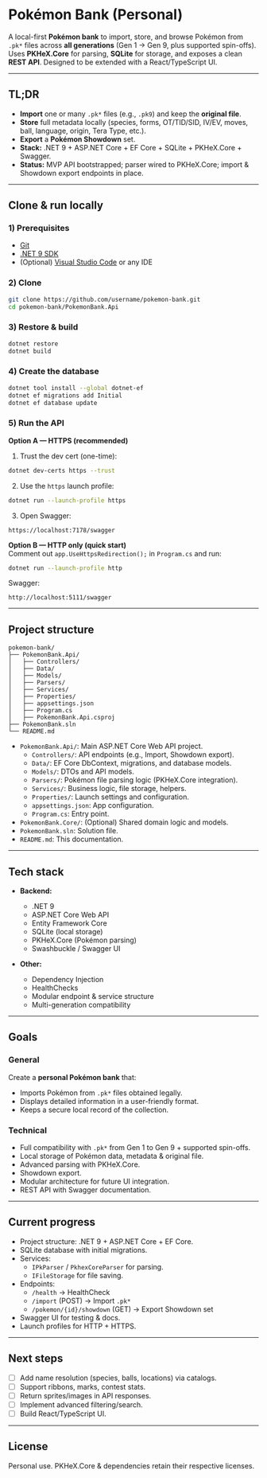 # Pokémon Bank (Personal)

A local-first **Pokémon bank** to import, store, and browse Pokémon from `.pk*` files across **all generations** (Gen 1 → Gen 9, plus supported spin-offs). Uses **PKHeX.Core** for parsing, **SQLite** for storage, and exposes a clean **REST API**. Designed to be extended with a React/TypeScript UI.

---

## TL;DR

- **Import** one or many `.pk*` files (e.g., `.pk9`) and keep the **original file**.
- **Store** full metadata locally (species, forms, OT/TID/SID, IV/EV, moves, ball, language, origin, Tera Type, etc.).
- **Export** a **Pokémon Showdown** set.
- **Stack:** .NET 9 + ASP.NET Core + EF Core + SQLite + PKHeX.Core + Swagger.
- **Status:** MVP API bootstrapped; parser wired to PKHeX.Core; import & Showdown export endpoints in place.

---

## Clone & run locally

### 1) Prerequisites

- [Git](https://git-scm.com/downloads)
- [.NET 9 SDK](https://dotnet.microsoft.com/en-us/download/dotnet/9.0)
- (Optional) [Visual Studio Code](https://code.visualstudio.com/) or any IDE

### 2) Clone

```bash
git clone https://github.com/username/pokemon-bank.git
cd pokemon-bank/PokemonBank.Api
```

### 3) Restore & build

```bash
dotnet restore
dotnet build
```

### 4) Create the database

```bash
dotnet tool install --global dotnet-ef
dotnet ef migrations add Initial
dotnet ef database update
```

### 5) Run the API

**Option A — HTTPS (recommended)**

1. Trust the dev cert (one-time):

```bash
dotnet dev-certs https --trust
```

2. Use the `https` launch profile:

```bash
dotnet run --launch-profile https
```

3. Open Swagger:

```
https://localhost:7178/swagger
```

**Option B — HTTP only (quick start)**  
Comment out `app.UseHttpsRedirection();` in `Program.cs` and run:

```bash
dotnet run --launch-profile http
```

Swagger:

```
http://localhost:5111/swagger
```

---

## Project structure

```
pokemon-bank/
├── PokemonBank.Api/
│   ├── Controllers/
│   ├── Data/
│   ├── Models/
│   ├── Parsers/
│   ├── Services/
│   ├── Properties/
│   ├── appsettings.json
│   ├── Program.cs
│   ├── PokemonBank.Api.csproj
├── PokemonBank.sln
└── README.md
```

- `PokemonBank.Api/`: Main ASP.NET Core Web API project.
  - `Controllers/`: API endpoints (e.g., Import, Showdown export).
  - `Data/`: EF Core DbContext, migrations, and database models.
  - `Models/`: DTOs and API models.
  - `Parsers/`: Pokémon file parsing logic (PKHeX.Core integration).
  - `Services/`: Business logic, file storage, helpers.
  - `Properties/`: Launch settings and configuration.
  - `appsettings.json`: App configuration.
  - `Program.cs`: Entry point.
- `PokemonBank.Core/`: (Optional) Shared domain logic and models.
- `PokemonBank.sln`: Solution file.
- `README.md`: This documentation.

---

## Tech stack

- **Backend:**

  - .NET 9
  - ASP.NET Core Web API
  - Entity Framework Core
  - SQLite (local storage)
  - PKHeX.Core (Pokémon parsing)
  - Swashbuckle / Swagger UI

- **Other:**
  - Dependency Injection
  - HealthChecks
  - Modular endpoint & service structure
  - Multi-generation compatibility

---

## Goals

### General

Create a **personal Pokémon bank** that:

- Imports Pokémon from `.pk*` files obtained legally.
- Displays detailed information in a user-friendly format.
- Keeps a secure local record of the collection.

### Technical

- Full compatibility with `.pk*` from Gen 1 to Gen 9 + supported spin-offs.
- Local storage of Pokémon data, metadata & original file.
- Advanced parsing with PKHeX.Core.
- Showdown export.
- Modular architecture for future UI integration.
- REST API with Swagger documentation.

---

## Current progress

- Project structure: .NET 9 + ASP.NET Core + EF Core.
- SQLite database with initial migrations.
- Services:
  - `IPkParser` / `PkhexCoreParser` for parsing.
  - `IFileStorage` for file saving.
- Endpoints:
  - `/health` → HealthCheck
  - `/import` (POST) → Import `.pk*`
  - `/pokemon/{id}/showdown` (GET) → Export Showdown set
- Swagger UI for testing & docs.
- Launch profiles for HTTP + HTTPS.

---

## Next steps

- [ ] Add name resolution (species, balls, locations) via catalogs.
- [ ] Support ribbons, marks, contest stats.
- [ ] Return sprites/images in API responses.
- [ ] Implement advanced filtering/search.
- [ ] Build React/TypeScript UI.

---

## License

Personal use. PKHeX.Core & dependencies retain their respective licenses.

